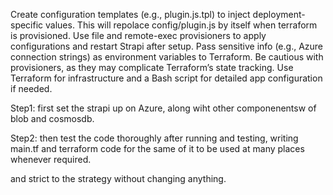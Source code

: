 Create configuration templates (e.g., plugin.js.tpl) to inject deployment-specific values. This will repolace config/plugin.js by itself when terraform is provisioned.
Use file and remote-exec provisioners to apply configurations and restart Strapi after setup.
Pass sensitive info (e.g., Azure connection strings) as environment variables to Terraform.
Be cautious with provisioners, as they may complicate Terraform’s state tracking.
Use Terraform for infrastructure and a Bash script for detailed app configuration if needed.

Step1: first set the strapi up on Azure, along wiht other componenentsw of blob and cosmosdb.

Step2: then test the code thoroughly after running and testing, writing main.tf and terraform code for the same of it to be used at many places whenever required.

and strict to the strategy without changing anything.
